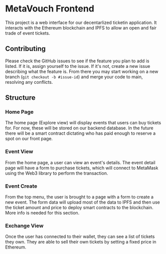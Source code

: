 # MetaVouch Frontend

This project is a web interface for our decentarlized ticketin application. It interacts with the Ethereum blockchain and IPFS to allow an open and fair trade of event tickets.

## Contributing

Please check the GitHub issues to see if the feature you plan to add is listed. If it is, assign yourself to the issue. If it's not, create a new issue describing what the feature is. From there you may start working on a new branch (`git checkout -b #issue-id`) and merge your code to main, resolving any conflicts.

## Structure

### Home Page

The home page (Explore view) will display events that users can buy tickets for. For now, these will be stored on our backend database. In the future there will be a smart contract dictating who has paid enough to reserve a spot on our front page.

### Event View

From the home page, a user can view an event's details. The event detail page will have a form to purchase tickets, which will connect to MetaMask using the Web3 library to perform the transaction.

### Event Create

From the top menu, the user is brought to a page with a form to create a new event. The form data will upload most of the data to IPFS and then use the ticket amount and price to deploy smart contracts to the blockchain. More info is needed for this section.

### Exchange View

Once the user has connected to their wallet, they can see a list of tickets they own. They are able to sell their own tickets by setting a fixed price in Ethereum.

